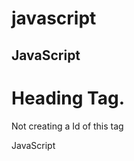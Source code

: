 # javascript
<!DOCTYPE html>
<html>
<body>

<h2>JavaScript</h2>


<h1>Heading Tag.</h1>
<p id="demo1">Not creating a Id of this tag</p>
<span id="demo3">JavaScript</span>
<h1 id="demo"></h1>

<script>
document.getElementById("demo").innerHTML = 'hello Welcome to the javascript';
document.getElementById("demo1").style.color = "magenta";
document.getElementById("demo3").style.color = "cyan";
</script>

</body>
</html>
